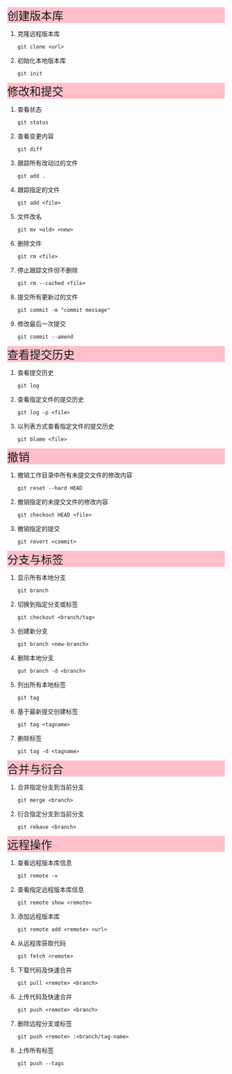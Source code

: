 <div style="background:pink;font-size:26px">创建版本库</div>

1. 克隆远程版本库

   ```shell
   git clone <url>
   ```

2. 初始化本地版本库

   ```shell
   git init
   ```



<div style="background:pink;font-size:26px">修改和提交</div>

1. 查看状态

   ```shell
   git status
   ```

2. 查看变更内容

   ```shell
   git diff
   ```

3. 跟踪所有改动过的文件

   ```shell
   git add .
   ```

4. 跟踪指定的文件

   ```
   git add <file>
   ```

5. 文件改名

   ```shell
   git mv <old> <new>
   ```

6. 删除文件

   ```shell
   git rm <file>
   ```

7. 停止跟踪文件但不删除

   ```shell
   git rm --cached <file>
   ```

8. 提交所有更新过的文件

   ```shell
   git commit -m "commit message"
   ```

9. 修改最后一次提交

   ```shell
   git commit --amend
   ```

   

<div style="background:pink;font-size:26px">查看提交历史</div>

1. 查看提交历史

   ```shell
   git log
   ```

2. 查看指定文件的提交历史

   ```shell
   git log -p <file>
   ```

3. 以列表方式查看指定文件的提交历史

   ```shell
   git blame <file>
   ```



<div style="background:pink;font-size:26px">撤销</div>

1. 撤销工作目录中所有未提交文件的修改内容

   ```shell
   git reset --hard HEAD
   ```

2. 撤销指定的未提交文件的修改内容

   ```shell
   git checkout HEAD <file>
   ```

3. 撤销指定的提交

   ```shell
   git revert <commit>
   ```



<div style="background:pink;font-size:26px">分支与标签</div>

1. 显示所有本地分支

   ```shell
   git branch
   ```

2. 切换到指定分支或标签

   ```shell
   git checkout <branch/tag>
   ```

3. 创建新分支

   ```shell
   git branch <new-branch>
   ```

4. 删除本地分支

   ```
   gut branch -d <branch>
   ```

5. 列出所有本地标签

   ```shell
   git tag
   ```

6. 基于最新提交创建标签

   ```shell
   git tag <tagname>
   ```

7. 删除标签

   ```shell
   git tag -d <tagname>
   ```

   

<div style="background:pink;font-size:26px">合并与衍合</div>

1. 合并指定分支到当前分支

   ```shell
   git merge <branch>
   ```

2. 衍合指定分支到当前分支

   ```shell
   git rebase <branch>
   ```

   

<div style="background:pink;font-size:26px">远程操作</div>

1. 查看远程版本库信息

   ```shell
   git remote -v
   ```

2. 查看指定远程版本库信息

   ```shell
   git remote show <remote>
   ```

3. 添加远程版本库

   ```shell
   git remote add <remote> <url>
   ```

4. 从远程库获取代码

   ```
   git fetch <remote>
   ```

5. 下载代码及快速合并

   ```shell
   git pull <remote> <branch>
   ```

6. 上传代码及快速合并

   ```shell
   git push <remote> <branch>
   ```

7. 删除远程分支或标签

   ```shell
   git push <remote> :<branch/tag-name>
   ```

8. 上传所有标签

   ```shell
   git push --tags
   ```
